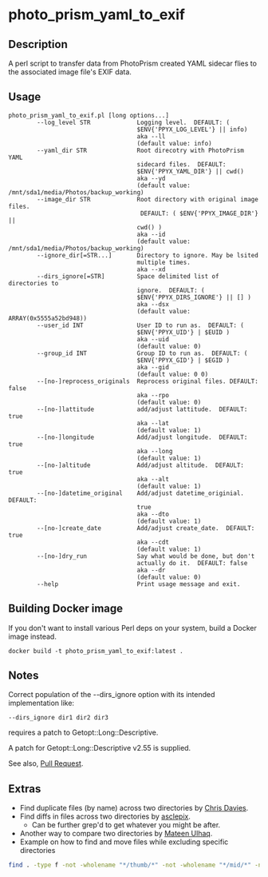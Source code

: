 # photo_prism_yaml_to_exif

## Description
A perl script to transfer data from PhotoPrism created YAML sidecar flies to the associated image file's EXIF data.

## Usage

```console
photo_prism_yaml_to_exif.pl [long options...]
        --log_level STR             Logging level.  DEFAULT: (
                                    $ENV{'PPYX_LOG_LEVEL'} || info)
                                    aka --ll
                                    (default value: info)
        --yaml_dir STR              Root direcotry with PhotoPrism YAML
                                    sidecard files.  DEFAULT:
                                    $ENV{'PPYX_YAML_DIR'} || cwd()
                                    aka --yd
                                    (default value: /mnt/sda1/media/Photos/backup_working)
        --image_dir STR             Root directory with original image files.
                                     DEFAULT: ( $ENV{'PPYX_IMAGE_DIR'} ||
                                    cwd() )
                                    aka --id
                                    (default value: /mnt/sda1/media/Photos/backup_working)
        --ignore_dir[=STR...]       Directory to ignore. May be lsited
                                    multiple times.
                                    aka --xd
        --dirs_ignore[=STR]         Space delimited list of directories to
                                    ignore.  DEFAULT: (
                                    $ENV{'PPYX_DIRS_IGNORE'} || [] )
                                    aka --dsx
                                    (default value: ARRAY(0x5555a52bd948))
        --user_id INT               User ID to run as.  DEFAULT: (
                                    $ENV{'PPYX_UID'} | $EUID )
                                    aka --uid
                                    (default value: 0)
        --group_id INT              Group ID to run as.  DEFAULT: (
                                    $ENV{'PPYX_GID'} | $EGID )
                                    aka --gid
                                    (default value: 0 0)
        --[no-]reprocess_originals  Reprocess original files. DEFAULT: false
                                    aka --rpo
                                    (default value: 0)
        --[no-]lattitude            add/adjust lattitude.  DEFAULT: true
                                    aka --lat
                                    (default value: 1)
        --[no-]longitude            Add/adjust longitude.  DEFAULT: true
                                    aka --long
                                    (default value: 1)
        --[no-]altitude             Add/adjust altitude.  DEFAULT: true
                                    aka --alt
                                    (default value: 1)
        --[no-]datetime_original    Add/adjust datetime_originial.  DEFAULT:
                                    true
                                    aka --dto
                                    (default value: 1)
        --[no-]create_date          Add/adjust create_date.  DEFAULT: true
                                    aka --cdt
                                    (default value: 1)
        --[no-]dry_run              Say what would be done, but don't
                                    actually do it.  DEFAULT: false
                                    aka --dr
                                    (default value: 0)
        --help                      Print usage message and exit.
```

## Building Docker image

If you don't want to install various Perl deps on your system, build a Docker image instead.

```console
docker build -t photo_prism_yaml_to_exif:latest .
```

## Notes

Correct population of the --dirs_ignore option with its intended implementation like:

```console
--dirs_ignore dir1 dir2 dir3
```

requires a patch to Getopt::Long::Descriptive.

A patch for Getopt\:\:Long\:\:Descriptive v2.55 is supplied.

See also, [Pull Request](https://github.com/rjbs/Getopt-Long-Descriptive/commit/a84716a7a989293a7f3b5afd9ffd0df6700b9ef4).

## Extras

- Find duplicate files (by name) across two directories by [Chris Davies](https://unix.stackexchange.com/a/468461).
- Find diffs in files across two directories by [asclepix](https://stackoverflow.com/a/16788549).
    - Can be further grep'd to get whatever you might be after.
- Another way to compare two directories by [Mateen Ulhaq](https://stackoverflow.com/a/4997724).
- Example on how to find and move files while excluding specific directories
```bash
find . -type f -not -wholename "*/thumb/*" -not -wholename "*/mid/*" -not -iname "*.orig" -exec cp --parents "{}" /mnt/sda1/media/Photos/originals/ \;
```